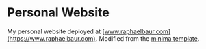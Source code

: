 # Personal Website
My personal website deployed at [www.raphaelbaur.com](https://www.raphaelbaur.com). Modified from the [minima template](https://github.com/jekyll/minima).